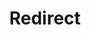 ﻿---
layout: src/layouts/Redirect.astro
title: Redirect
redirect: https://yamldoc.liuyan.wang/docs/infrastructure/deployment-targets/offline-package-drop
pubDate:  2023-01-01
navSearch: false
navSitemap: false
navMenu: false
---
